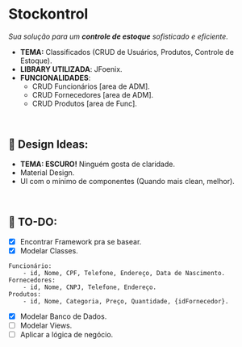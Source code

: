 # Stockontrol
<i>Sua solução para um <b>controle de estoque</b> sofisticado e eficiente.</i>

- <b>TEMA:</b> Classificados (CRUD de Usuários, Produtos, Controle de Estoque).
- <b>LIBRARY UTILIZADA</b>: JFoenix.
- <b>FUNCIONALIDADES</b>: 
    - CRUD Funcionários [area de ADM].
    - CRUD Fornecedores [area de ADM].
    - CRUD Produtos [area de Func].
<br>

## 🚀 Design Ideas: 
- <b>TEMA: ESCURO!</b> Ninguém gosta de claridade.
- Material Design.
- UI com o mínimo de componentes (Quando mais clean, melhor).
<br/>

## 📖 TO-DO:
- [x] Encontrar Framework pra se basear.
- [x] Modelar Classes.
```
Funcionário:
    - id, Nome, CPF, Telefone, Endereço, Data de Nascimento.
Fornecedores:
    - id, Nome, CNPJ, Telefone, Endereço.
Produtos:
    - id, Nome, Categoria, Preço, Quantidade, {idFornecedor}.
```
- [x] Modelar Banco de Dados.
- [ ] Modelar Views.
- [ ] Aplicar a lógica de negócio.
